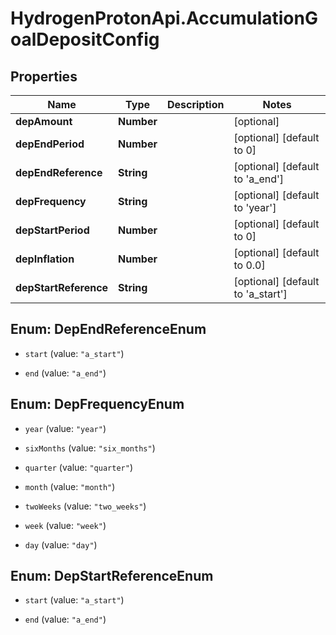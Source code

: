 # HydrogenProtonApi.AccumulationGoalDepositConfig

## Properties
Name | Type | Description | Notes
------------ | ------------- | ------------- | -------------
**depAmount** | **Number** |  | [optional] 
**depEndPeriod** | **Number** |  | [optional] [default to 0]
**depEndReference** | **String** |  | [optional] [default to 'a_end']
**depFrequency** | **String** |  | [optional] [default to 'year']
**depStartPeriod** | **Number** |  | [optional] [default to 0]
**depInflation** | **Number** |  | [optional] [default to 0.0]
**depStartReference** | **String** |  | [optional] [default to 'a_start']


<a name="DepEndReferenceEnum"></a>
## Enum: DepEndReferenceEnum


* `start` (value: `"a_start"`)

* `end` (value: `"a_end"`)




<a name="DepFrequencyEnum"></a>
## Enum: DepFrequencyEnum


* `year` (value: `"year"`)

* `sixMonths` (value: `"six_months"`)

* `quarter` (value: `"quarter"`)

* `month` (value: `"month"`)

* `twoWeeks` (value: `"two_weeks"`)

* `week` (value: `"week"`)

* `day` (value: `"day"`)




<a name="DepStartReferenceEnum"></a>
## Enum: DepStartReferenceEnum


* `start` (value: `"a_start"`)

* `end` (value: `"a_end"`)




